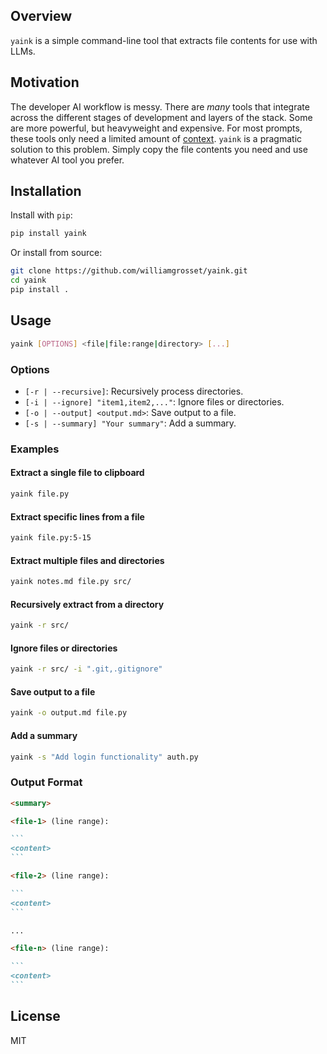 ## Overview

`yaink` is a simple command-line tool that extracts file contents for use with LLMs.

## Motivation

The developer AI workflow is messy. There are _many_ tools that integrate across the different stages of development and layers of the stack. Some are more powerful, but heavyweight and expensive. For most prompts, these tools only need a limited amount of [context](https://en.wikipedia.org/wiki/Large_language_model#Prompt_engineering,_attention_mechanism,_and_context_window). `yaink` is a pragmatic solution to this problem. Simply copy the file contents you need and use whatever AI tool you prefer.

## Installation

Install with `pip`:

```sh
pip install yaink
```

Or install from source:

```sh
git clone https://github.com/williamgrosset/yaink.git
cd yaink
pip install .
```

## Usage

```sh
yaink [OPTIONS] <file|file:range|directory> [...]
```

### Options

- `[-r | --recursive]`: Recursively process directories.
- `[-i | --ignore] "item1,item2,..."`: Ignore files or directories.
- `[-o | --output] <output.md>`: Save output to a file.
- `[-s | --summary] "Your summary"`: Add a summary.

### Examples

#### Extract a single file to clipboard

```sh
yaink file.py
```

#### Extract specific lines from a file

```sh
yaink file.py:5-15
```

#### Extract multiple files and directories

```sh
yaink notes.md file.py src/
```

#### Recursively extract from a directory

```sh
yaink -r src/
```

#### Ignore files or directories

```sh
yaink -r src/ -i ".git,.gitignore"
```

#### Save output to a file

```sh
yaink -o output.md file.py
```

#### Add a summary

```sh
yaink -s "Add login functionality" auth.py
```

### Output Format

````md
<summary>

<file-1> (line range):

```
<content>
```

<file-2> (line range):

```
<content>
```

...

<file-n> (line range):

```
<content>
```
````

## License

MIT

